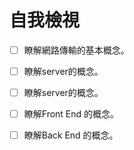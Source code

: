 # 自我檢視

* [ ] 瞭解網路傳輸的基本概念。
* [ ] 瞭解server的概念。
* [ ] 瞭解server的概念。
* [ ] 瞭解Front End 的概念。
* [ ] 瞭解Back End 的概念。



